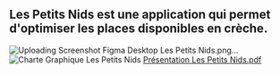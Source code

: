 ## Les Petits Nids est une application qui permet d'optimiser les places disponibles en crèche. 

![Uploading Screenshot Figma Desktop Les Petits Nids.png…]()
![Charte Graphique Les Petits Nids](https://github.com/user-attachments/assets/1c1fc99e-405c-4690-9005-0baae78eecc4)
[Présentation Les Petits Nids.pdf](https://github.com/user-attachments/files/18907165/Presentation.Les.Petits.Nids.pdf)

